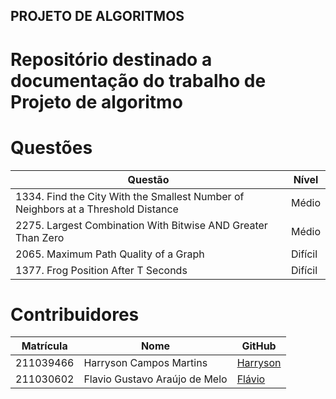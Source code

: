 ## PROJETO DE ALGORITMOS

# Repositório destinado a documentação do trabalho de Projeto de algoritmo

# Questões

</head>
<body>

<table>
    <thead>
        <tr>
            <th>Questão</th>
            <th>Nível</th>
        </tr>
    </thead>
    <tbody>
        <tr>
            <td>1334. Find the City With the Smallest Number of Neighbors at a Threshold Distance</td>
            <td>Médio</td>
        </tr>
        <tr>
            <td>2275. Largest Combination With Bitwise AND Greater Than Zero</td>
            <td>Médio</td>
        </tr>
        <tr>
            <td>2065. Maximum Path Quality of a Graph</td>
            <td>Difícil</td>
        </tr>
        <tr>
            <td>1377. Frog Position After T Seconds</td>
            <td>Difícil</td>
        </tr>
    </tbody>
</table>

</body>
</html>


# Contribuidores


</head>
<body>

<table>
    <thead>
        <tr>
            <th>Matrícula</th>
            <th>Nome</th>
            <th>GitHub</th>
        </tr>
    </thead>
    <tbody>
        <tr>
            <td>211039466</td>
            <td>Harryson Campos Martins</td>
            <td><a href="https://github.com/harry-cmartin" target="_blank">Harryson</a></td>
        </tr>
        <tr>
            <td>211030602</td>
            <td>Flavio Gustavo Araújo de Melo</td>
            <td><a href="https://github.com/flavioovatsug" target="_blank">Flávio</a></td>
        </tr>
    </tbody>
</table>

</body>
</html>
